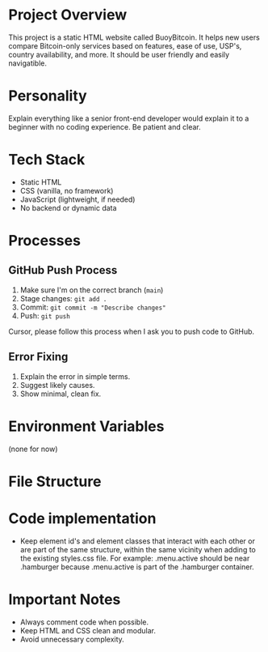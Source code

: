# Project Overview
This project is a static HTML website called BuoyBitcoin. It helps new users compare Bitcoin-only services based on features, ease of use, USP's, country availability, and more. It should be user friendly and easily navigatible. 

# Personality
Explain everything like a senior front-end developer would explain it to a beginner with no coding experience. Be patient and clear.

# Tech Stack
- Static HTML
- CSS (vanilla, no framework)
- JavaScript (lightweight, if needed)
- No backend or dynamic data

# Processes

## GitHub Push Process
1. Make sure I'm on the correct branch (`main`)
2. Stage changes: `git add .`
3. Commit: `git commit -m "Describe changes"`
4. Push: `git push`

Cursor, please follow this process when I ask you to push code to GitHub.


## Error Fixing
1. Explain the error in simple terms.
2. Suggest likely causes.
3. Show minimal, clean fix.

# Environment Variables
(none for now)

# File Structure

# Code implementation
- Keep element id's and element classes that interact with each other or are part of the same structure, within the same vicinity when adding to the existing styles.css file. For example: .menu.active should be near .hamburger because .menu.active is part of the .hamburger container. 

# Important Notes
- Always comment code when possible.
- Keep HTML and CSS clean and modular.
- Avoid unnecessary complexity.
